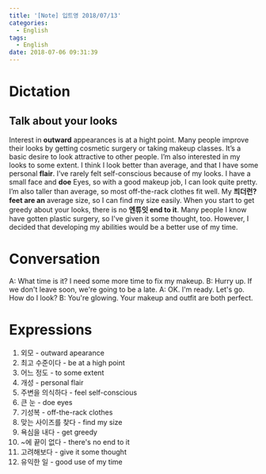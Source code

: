 ```yaml
---
title: '[Note] 입트영 2018/07/13'
categories:
  - English
tags:
  - English
date: 2018-07-06 09:31:39
---
```


# Dictation
## Talk about your looks
Interest in **outward** appearances is at a hight point. Many people improve their looks by getting cosmetic surgery or taking makeup classes. It’s a basic desire to look attractive to other people. I’m also interested in my looks to some extent. I think I look better than average, and that I have some personal **flair**. I’ve rarely felt self-conscious because of my looks. I have a small face and **doe** Eyes, so with a good makeup job, I can look quite pretty. I’m also taller than average, so most off-the-rack clothes fit well. My **픠더런? feet are an** average size, so I can find my size easily. When you start to get greedy about your looks, there is no **엔튜잇 end to it**. Many people I know have gotten plastic surgery, so I've given it some thought, too. However, I decided that developing my abilities would be a better use of my time. 

# Conversation
A: What time is it? I need some more time to fix my makeup.
B: Hurry up. If we don't leave soon, we're going to be a late.
A: OK. I'm ready. Let's go. How do I look?
B: You're glowing. Your makeup and outfit are both perfect.

# Expressions
1. 외모 - outward apearance
2. 최고 수준이다 - be at a high point
3. 어느 정도 - to some extent
4. 개성 - personal flair
5. 주변을 의식하다 - feel self-conscious
6. 큰 눈 - doe eyes
7. 기성복 - off-the-rack clothes
8. 맞는 사이즈를 찾다 - find my size
9. 욕심을 내다 - get greedy
10. ~에 끝이 없다 - there's no end to it
11. 고려해보다 - give it some thought
12. 유익한 일 - good use of my time